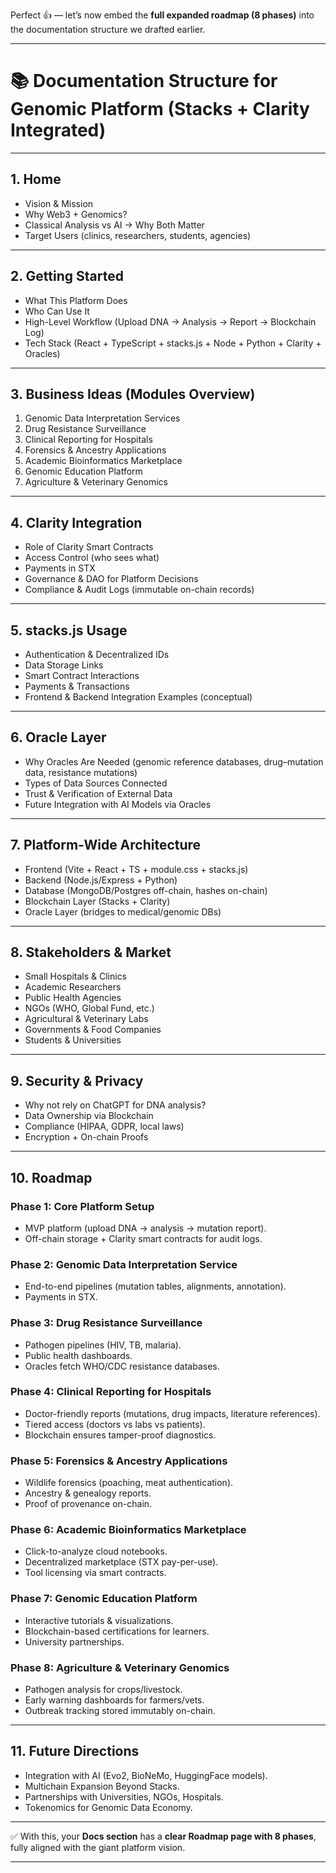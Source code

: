 Perfect 👍 — let’s now embed the **full expanded roadmap (8 phases)** into the documentation structure we drafted earlier.

---

# 📚 Documentation Structure for Genomic Platform (Stacks + Clarity Integrated)

---

## **1. Home**

* Vision & Mission
* Why Web3 + Genomics?
* Classical Analysis vs AI → Why Both Matter
* Target Users (clinics, researchers, students, agencies)

---

## **2. Getting Started**

* What This Platform Does
* Who Can Use It
* High-Level Workflow (Upload DNA → Analysis → Report → Blockchain Log)
* Tech Stack (React + TypeScript + stacks.js + Node + Python + Clarity + Oracles)

---

## **3. Business Ideas (Modules Overview)**

1. Genomic Data Interpretation Services
2. Drug Resistance Surveillance
3. Clinical Reporting for Hospitals
4. Forensics & Ancestry Applications
5. Academic Bioinformatics Marketplace
6. Genomic Education Platform
7. Agriculture & Veterinary Genomics

---

## **4. Clarity Integration**

* Role of Clarity Smart Contracts
* Access Control (who sees what)
* Payments in STX
* Governance & DAO for Platform Decisions
* Compliance & Audit Logs (immutable on-chain records)

---

## **5. stacks.js Usage**

* Authentication & Decentralized IDs
* Data Storage Links
* Smart Contract Interactions
* Payments & Transactions
* Frontend & Backend Integration Examples (conceptual)

---

## **6. Oracle Layer**

* Why Oracles Are Needed (genomic reference databases, drug–mutation data, resistance mutations)
* Types of Data Sources Connected
* Trust & Verification of External Data
* Future Integration with AI Models via Oracles

---

## **7. Platform-Wide Architecture**

* Frontend (Vite + React + TS + module.css + stacks.js)
* Backend (Node.js/Express + Python)
* Database (MongoDB/Postgres off-chain, hashes on-chain)
* Blockchain Layer (Stacks + Clarity)
* Oracle Layer (bridges to medical/genomic DBs)

---

## **8. Stakeholders & Market**

* Small Hospitals & Clinics
* Academic Researchers
* Public Health Agencies
* NGOs (WHO, Global Fund, etc.)
* Agricultural & Veterinary Labs
* Governments & Food Companies
* Students & Universities

---

## **9. Security & Privacy**

* Why not rely on ChatGPT for DNA analysis?
* Data Ownership via Blockchain
* Compliance (HIPAA, GDPR, local laws)
* Encryption + On-chain Proofs

---

## **10. Roadmap**

### **Phase 1: Core Platform Setup**

* MVP platform (upload DNA → analysis → mutation report).
* Off-chain storage + Clarity smart contracts for audit logs.

### **Phase 2: Genomic Data Interpretation Service**

* End-to-end pipelines (mutation tables, alignments, annotation).
* Payments in STX.

### **Phase 3: Drug Resistance Surveillance**

* Pathogen pipelines (HIV, TB, malaria).
* Public health dashboards.
* Oracles fetch WHO/CDC resistance databases.

### **Phase 4: Clinical Reporting for Hospitals**

* Doctor-friendly reports (mutations, drug impacts, literature references).
* Tiered access (doctors vs labs vs patients).
* Blockchain ensures tamper-proof diagnostics.

### **Phase 5: Forensics & Ancestry Applications**

* Wildlife forensics (poaching, meat authentication).
* Ancestry & genealogy reports.
* Proof of provenance on-chain.

### **Phase 6: Academic Bioinformatics Marketplace**

* Click-to-analyze cloud notebooks.
* Decentralized marketplace (STX pay-per-use).
* Tool licensing via smart contracts.

### **Phase 7: Genomic Education Platform**

* Interactive tutorials & visualizations.
* Blockchain-based certifications for learners.
* University partnerships.

### **Phase 8: Agriculture & Veterinary Genomics**

* Pathogen analysis for crops/livestock.
* Early warning dashboards for farmers/vets.
* Outbreak tracking stored immutably on-chain.

---

## **11. Future Directions**

* Integration with AI (Evo2, BioNeMo, HuggingFace models).
* Multichain Expansion Beyond Stacks.
* Partnerships with Universities, NGOs, Hospitals.
* Tokenomics for Genomic Data Economy.

---

✅ With this, your **Docs section** has a **clear Roadmap page with 8 phases**, fully aligned with the giant platform vision.

---


